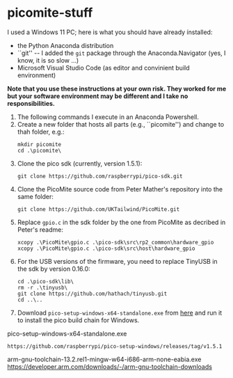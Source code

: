 # picomite-stuff

I used a Windows 11 PC; here is what you should have already ínstalled:
- the Python Anaconda distribution
- ``git'' -- I added the `git` package through the Anaconda.Navigator (yes, I know, it is so slow ...)
- Microsoft Visual Studio Code (as editor and convinient build environment)

__Note that you use these instructions at your own risk. They worked for me but your software environment may be different and I take no responsibilities.__

1. The following commands I execute in an Anaconda Powershell.
2. Create a new folder that hosts all parts (e.g., ``picomite'') and change to thah folder, e.g.:
    ```
    mkdir picomite
    cd .\picomite\
    ```
3. Clone the pico sdk (currently, version 1.5.1):
    ```
    git clone https://github.com/raspberrypi/pico-sdk.git
    ```
4. Clone the PicoMite source code from Peter Mather's repository into the same folder:
    ```
    git clone https://github.com/UKTailwind/PicoMite.git
    ```
5. Replace ``gpio.c`` in the sdk folder by the one from PicoMite as decribed in Peter's readme:
    ```
    xcopy .\PicoMite\gpio.c .\pico-sdk\src\rp2_common\hardware_gpio
    xcopy .\PicoMite\gpio.c .\pico-sdk\src\host\hardware_gpio
    ```
6. For the USB versions of the firmware, you need to replace TinyUSB in the sdk by version 0.16.0:
    ```
    cd .\pico-sdk\lib\
    rm -r .\tinyusb\
    git clone https://github.com/hathach/tinyusb.git
    cd ..\..
    ```
7. Download ``pico-setup-windows-x64-standalone.exe`` from [here](https://github.com/raspberrypi/pico-setup-windows/releases/tag/v1.5.1) and run it to install the pico build chain for Windows.

    
    
    

pico-setup-windows-x64-standalone.exe

    https://github.com/raspberrypi/pico-setup-windows/releases/tag/v1.5.1

arm-gnu-toolchain-13.2.rel1-mingw-w64-i686-arm-none-eabia.exe   
https://developer.arm.com/downloads/-/arm-gnu-toolchain-downloads
